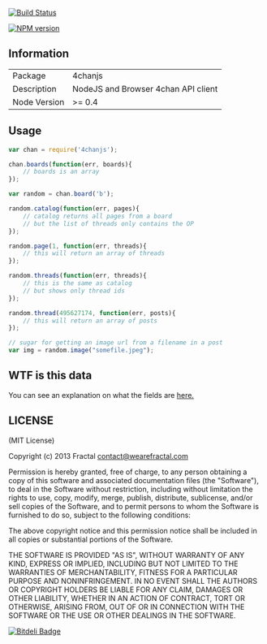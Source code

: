 [![Build Status](https://travis-ci.org/wearefractal/4chanjs.png?branch=master)](https://travis-ci.org/wearefractal/4chanjs)

[![NPM version](https://badge.fury.io/js/4chanjs.png)](http://badge.fury.io/js/4chanjs)

## Information

<table>
<tr> 
<td>Package</td><td>4chanjs</td>
</tr>
<tr>
<td>Description</td>
<td>NodeJS and Browser 4chan API client</td>
</tr>
<tr>
<td>Node Version</td>
<td>>= 0.4</td>
</tr>
</table>

## Usage

```javascript
var chan = require('4chanjs');

chan.boards(function(err, boards){
	// boards is an array
});

var random = chan.board('b');

random.catalog(function(err, pages){
	// catalog returns all pages from a board
	// but the list of threads only contains the OP
});

random.page(1, function(err, threads){
	// this will return an array of threads
});

random.threads(function(err, threads){
	// this is the same as catalog
	// but shows only thread ids
});

random.thread(495627174, function(err, posts){
	// this will return an array of posts
});

// sugar for getting an image url from a filename in a post
var img = random.image("somefile.jpeg");
```

## WTF is this data

You can see an explanation on what the fields are [here.](https://github.com/4chan/4chan-API)

## LICENSE

(MIT License)

Copyright (c) 2013 Fractal <contact@wearefractal.com>

Permission is hereby granted, free of charge, to any person obtaining
a copy of this software and associated documentation files (the
"Software"), to deal in the Software without restriction, including
without limitation the rights to use, copy, modify, merge, publish,
distribute, sublicense, and/or sell copies of the Software, and to
permit persons to whom the Software is furnished to do so, subject to
the following conditions:

The above copyright notice and this permission notice shall be
included in all copies or substantial portions of the Software.

THE SOFTWARE IS PROVIDED "AS IS", WITHOUT WARRANTY OF ANY KIND,
EXPRESS OR IMPLIED, INCLUDING BUT NOT LIMITED TO THE WARRANTIES OF
MERCHANTABILITY, FITNESS FOR A PARTICULAR PURPOSE AND
NONINFRINGEMENT. IN NO EVENT SHALL THE AUTHORS OR COPYRIGHT HOLDERS BE
LIABLE FOR ANY CLAIM, DAMAGES OR OTHER LIABILITY, WHETHER IN AN ACTION
OF CONTRACT, TORT OR OTHERWISE, ARISING FROM, OUT OF OR IN CONNECTION
WITH THE SOFTWARE OR THE USE OR OTHER DEALINGS IN THE SOFTWARE.


[![Bitdeli Badge](https://d2weczhvl823v0.cloudfront.net/wearefractal/4chanjs/trend.png)](https://bitdeli.com/free "Bitdeli Badge")

